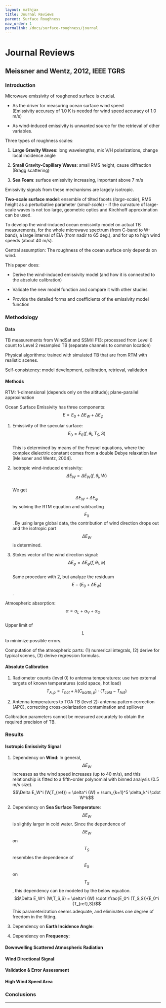 ```yaml
---
layout: mathjax
title: Journal Reviews
parent: Surface Roughness
nav_order: 1
permalink: /docs/surface-roughness/journal
---
```


# Journal Reviews

## Meissner and Wentz, 2012, IEEE TGRS

### Introduction

Microwave emissivity of roughened surface is crucial.

- As the driver for measuring ocean surface wind speed  
    (Emissivity accuracy of 1.0 K is needed for wind speed accuracy of 1.0 m/s)

- As wind-induced emissivity is unwanted source for the retrieval of other variables.

Three types of roughness scales:

1. **Large Gravity Waves**: long wavelengths, mix V/H polarizations, change local incidence angle

2. **Small Gravity-Capillary Waves**: small RMS height, cause diffraction (Bragg scattering)

3. **Sea Foam**: surface emissivity increasing, important above 7 m/s

Emissivity signals from these mechanisms are largely isotropic.

**Two-scale surface model**: ensemble of tilted facets (*large-scale*), RMS height as a perturbative parameter (*small-scale*) - if the curvature of large-scale waves is not too large, geometric optics and Kirchhoff approximation can be used.

To develop the wind-induced ocean emissivity model on actual TB measurements, for the whole microwave spectrum (from C-band to W-band), a large interval of EIA (from nadir to 65 deg.), and for up to high wind speeds (about 40 m/s).

Central assumption: The roughness of the ocean surface only depends on wind.

This paper does:

- Derive the wind-induced emissivity model (and how it is connected to the absolute calibration)

- Validate the new model function and compare it with other studies

- Provide the detailed forms and coefficients of the emissivity model function

### Methodology

#### Data

TB measurements from WindSat and SSM/I F13: processed from Level 0 count to Level 2 resampled TB (separate channels to common location)

Physical algorithms: trained with simulated TB that are from RTM with realistic scenes.

Self-consistency: model development, calibration, retrieval, validation

#### Methods

RTM: 1-dimensional (depends only on the altitude); plane-parallel approximation

Ocean Surface Emissivity has three components: $$E = E_0 + \Delta E_W + \Delta E_\varphi$$

1. Emissivity of the specular surface: $$E_0 = E_0 (f, \theta_i, T_S, S)$$  
    This is determined by means of the Fresnel equations, where the complex dielectric constant comes from a double Debye relaxation law [Meissner and Wentz, 2004].
    
2. Isotropic wind-induced emissivity: $$\Delta E_W = \Delta E_W (f, \theta_i, W)$$  
    We get $$\Delta E_W + \Delta E_\varphi$$ by solving the RTM equation and subtracting $$E_0$$. By using large global data, the contribution of wind direction drops out and the isotropic part $$\Delta E_W$$ is determined.

3. Stokes vector of the wind direction signal: $$\Delta E_\varphi = \Delta E_\varphi (f, \theta_i, \varphi)$$  
    Same procedure with 2, but analyze the residuum $$E - (E_0 + \Delta E_W)$$.

Atmospheric absorption: $$\alpha = \alpha_L + \alpha_V + \alpha_O$$  
Upper limit of $$L$$ to minimize possible errors.

Computation of the atmospheric parts: (1) numerical integrals, (2) derive for typical scenes, (3) derive regression formulas.

#### Absolute Calibration

1. Radiometer counts (level 0) to antenna temperatures: use two external targets of known temperatures (cold space, hot load)  
    $$T_{A, p} = T_{hot} + \lambda (C_{Earth, p}) \cdot (T_{cold} - T_{hot})$$

2. Antenna temperatures to TOA TB (level 2): antenna pattern correction (APC), correcting cross-polarization contamination and spillover  

Calibration parameters cannot be measured accurately to obtain the required precision of TB.

### Results

#### Isotropic Emissivity Signal

1. Dependency on **Wind**: In general, $$\Delta E_W$$ increases as the wind speed increases (up to 40 m/s), and this relationship is fitted to a fifth-order polynomial with binned analysis (0.5 m/s size).
    $$\Delta E_W^i (W,T_{ref}) = \delta^i (W) = \sum_{k=1}^5 \delta_k^i \cdot W^k$$

2. Dependency on **Sea Surface Temperature**: $$\Delta E_W$$ is slightly larger in cold water. Since the dependence of $$\Delta E_W$$ on $$T_S$$ resembles the dependence of $$E_0$$ on $$T_S$$, this dependency can be modeled by the below equation.
    $$\Delta E_W^i (W,T_S,S) = \delta^i (W) \cdot \frac{E_0^i (T_S,S)}{E_0^i (T_{ref},S)}$$
    This parameterization seems adequate, and eliminates one degree of freedom in the fitting.

3. Dependency on **Earth Incidence Angle**:

4. Dependency on **Frequency**:



#### Downwelling Scattered Atmospheric Radiation

#### Wind Directional Signal

#### Validation & Error Assessment

#### High Wind Speed Area


### Conclusions



---



